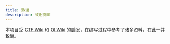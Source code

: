 ```yaml
---
title: 致谢
description: 致谢页面
---
```



本项目受 [CTF Wiki](https://ctf-wiki.org/) 和 [OI Wiki](https://oi-wiki.org) 的启发，在编写过程中参考了诸多资料，在此一并致谢。
